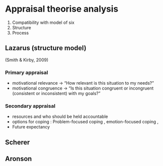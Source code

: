 # Appraisal theorise analysis


1. Compatibility with model of six
2. Structure
3. Process 


## Lazarus (structure model) 

(Smith & Kirby, 2009)

### Primary appraisal

* motivational relevance -> “How relevant is this situation to my needs?”
* motivational congruence -> “Is this situation congruent or incongruent (consistent or inconsistent) with my goals?”

### Secondary appraisal

* resources and who should be held accountable
* options for coping : Problem-focused coping , emotion-focused coping ,
* Future expectancy

## Scherer

## Aronson

